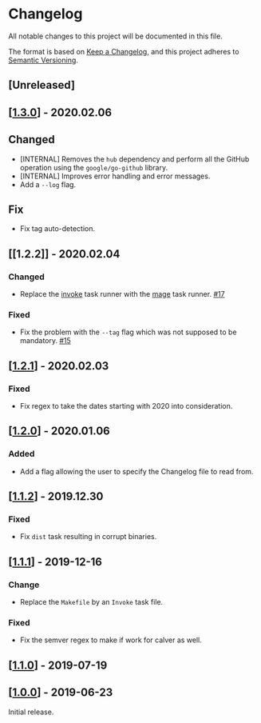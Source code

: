 # Changelog

All notable changes to this project will be documented in this file.

The format is based on [Keep a Changelog](https://keepachangelog.com/en/1.0.0/),
and this project adheres to [Semantic Versioning](https://semver.org/spec/v2.0.0.html).

## [Unreleased]

## [[1.3.0]] - 2020.02.06

## Changed

- [INTERNAL] Removes the `hub` dependency and perform all the GitHub operation using
  the `google/go-github` library.
- [INTERNAL] Improves error handling and error messages.
- Add a `--log` flag.

## Fix

- Fix tag auto-detection.

## [[1.2.2]] - 2020.02.04

### Changed

- Replace the [invoke](http://www.pyinvoke.org/) task runner with the [mage](https://magefile.org/) task runner. [#17]

### Fixed

- Fix the problem with the `--tag` flag which was not supposed to be mandatory. [#15]

## [[1.2.1]] - 2020.02.03

### Fixed

- Fix regex to take the dates starting with 2020 into consideration.

## [[1.2.0]] - 2020.01.06

### Added

- Add a flag allowing the user to specify the Changelog file to read from.

## [[1.1.2]] - 2019.12.30

### Fixed

- Fix `dist` task resulting in corrupt binaries.

## [[1.1.1]] - 2019-12-16

### Change

- Replace the `Makefile` by an `Invoke` task file.

### Fixed

- Fix the semver regex to make if work for calver as well.

## [[1.1.0]] - 2019-07-19

## [[1.0.0]] - 2019-06-23

Initial release.

[//]: # (Release links)
[1.0.0]: https://github.com/rgreinho/keeparelease/releases/tag/1.1.0
[1.1.0]: https://github.com/rgreinho/keeparelease/releases/tag/1.1.0
[1.1.1]: https://github.com/rgreinho/keeparelease/releases/tag/1.1.1
[1.1.2]: https://github.com/rgreinho/keeparelease/releases/tag/1.1.2
[1.1.2]: https://github.com/rgreinho/keeparelease/releases/tag/1.1.2
[1.2.0]: https://github.com/rgreinho/keeparelease/releases/tag/1.2.0
[1.2.1]: https://github.com/rgreinho/keeparelease/releases/tag/1.2.1
[1.3.0]: https://github.com/rgreinho/keeparelease/releases/tag/1.3.0

[//]: # (Issue/PR links)
[#12]: https://github.com/rgreinho/keeparelease/pull/12
[#15]: https://github.com/rgreinho/keeparelease/pull/15
[#17]: https://github.com/rgreinho/keeparelease/pull/17
